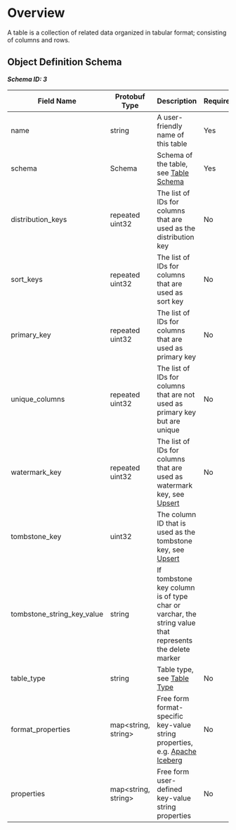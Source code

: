 # Overview

A table is a collection of related data organized in tabular format; consisting of columns and rows.

## Object Definition Schema

***Schema ID: 3***

| Field Name                 | Protobuf Type       | Description                                                                                            | Required? | Default |
|----------------------------|---------------------|--------------------------------------------------------------------------------------------------------|-----------|---------|
| name                       | string              | A user-friendly name of this table                                                                     | Yes       |         |
| schema                     | Schema              | Schema of the table, see [Table Schema](./table-schema.md)                                             | Yes       |         |
| distribution_keys          | repeated uint32     | The list of IDs for columns that are used as the distribution key                                      | No        |         |
| sort_keys                  | repeated uint32     | The list of IDs for columns that are used as sort key                                                  | No        |         |
| primary_key                | repeated uint32     | The list of IDs for columns that are used as primary key                                               | No        |         |
| unique_columns             | repeated uint32     | The list of IDs for columns that are not used as primary key but are unique                            | No        |         |
| watermark_key              | repeated uint32     | The list of IDs for columns that are used as watermark key, see [Upsert](./upsert.md)                  | No        |         |
| tombstone_key              | uint32              | The column ID that is used as the tombstone key, see [Upsert](./upsert.md)                             |           |         |
| tombstone_string_key_value | string              | If tombstone key column is of type char or varchar, the string value that represents the delete marker |           |         |
| table_type                 | string              | Table type, see [Table Type](./table-type.md)                                                          | No        | MANAGED |
| format_properties          | map<string, string> | Free form format-specific key-value string properties, e.g. [Apache Iceberg](./iceberg.md)             | No        |         |
| properties                 | map<string, string> | Free form user-defined key-value string properties                                                     | No        |         |

